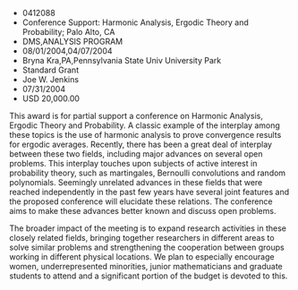 
* 0412088
* Conference Support: Harmonic Analysis, Ergodic Theory and Probability; Palo Alto, CA
* DMS,ANALYSIS PROGRAM
* 08/01/2004,04/07/2004
* Bryna Kra,PA,Pennsylvania State Univ University Park
* Standard Grant
* Joe W. Jenkins
* 07/31/2004
* USD 20,000.00

This award is for partial support a conference on Harmonic Analysis, Ergodic
Theory and Probability. A classic example of the interplay among these topics is
the use of harmonic analysis to prove convergence results for ergodic averages.
Recently, there has been a great deal of interplay between these two fields,
including major advances on several open problems. This interplay touches upon
subjects of active interest in probability theory, such as martingales,
Bernoulli convolutions and random polynomials. Seemingly unrelated advances in
these fields that were reached independently in the past few years have several
joint features and the proposed conference will elucidate these relations. The
conference aims to make these advances better known and discuss open problems.

The broader impact of the meeting is to expand research activities in these
closely related fields, bringing together researchers in different areas to
solve similar problems and strengthening the cooperation between groups working
in different physical locations. We plan to especially encourage women,
underrepresented minorities, junior mathematicians and graduate students to
attend and a significant portion of the budget is devoted to this.
